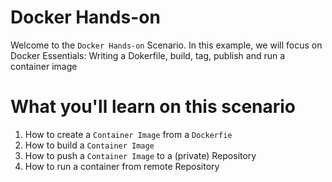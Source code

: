 # Docker Hands-on

Welcome to the `Docker Hands-on` Scenario. In this example, we will focus on Docker Essentials: Writing a Dokerfile, build, tag, publish and run a container image

# What you'll learn on this scenario

1. How to create a `Container Image` from a `Dockerfie`
2. How to build a `Container Image` 
3. How to push a `Container Image` to a (private) Repository
4. How to run a container from remote Repository